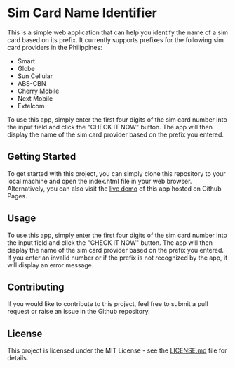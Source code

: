 # Sim Card Name Identifier

This is a simple web application that can help you identify the name of a sim card based on its prefix. It currently supports prefixes for the following sim card providers in the Philippines:

- Smart
- Globe
- Sun Cellular
- ABS-CBN
- Cherry Mobile
- Next Mobile
- Extelcom

To use this app, simply enter the first four digits of the sim card number into the input field and click the "CHECK IT NOW" button. The app will then display the name of the sim card provider based on the prefix you entered.

## Getting Started

To get started with this project, you can simply clone this repository to your local machine and open the index.html file in your web browser. Alternatively, you can also visit the [live demo](https://simcard-name-identifier.netlify.app) of this app hosted on Github Pages.

## Usage

To use this app, simply enter the first four digits of the sim card number into the input field and click the "CHECK IT NOW" button. The app will then display the name of the sim card provider based on the prefix you entered. If you enter an invalid number or if the prefix is not recognized by the app, it will display an error message.

## Contributing

If you would like to contribute to this project, feel free to submit a pull request or raise an issue in the Github repository.

## License

This project is licensed under the MIT License - see the [LICENSE.md](https://github.com/louierosero/simcard-name-identifier/blob/main/LICENSE) file for details.
